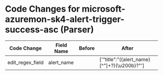 # Code Changes for microsoft-azuremon-sk4-alert-trigger-success-asc (Parser)

| Code Change | Field Name | Before | After |
|-------------|------------|--------|-------|
| edit_regex_field | alert_name |  | ['"title":"({alert_name}[^"]+?)(\\u200b)?"'] |